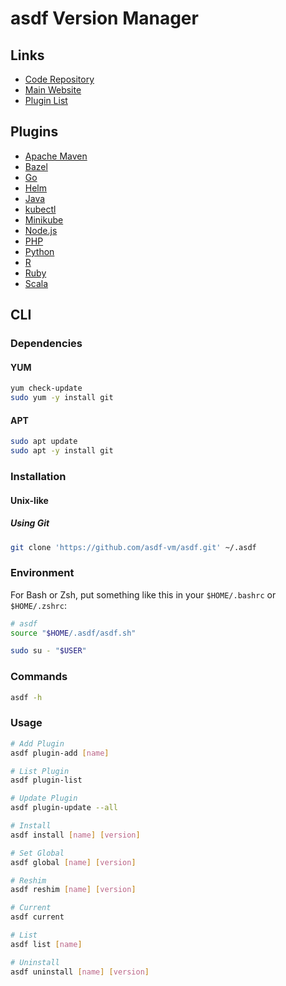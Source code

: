 # asdf Version Manager

## Links

- [Code Repository](https://github.com/asdf-vm/asdf)
- [Main Website](https://asdf-vm.com/)
- [Plugin List](https://asdf-vm.com/#/plugins-all?id=plugin-list)

## Plugins

- [Apache Maven](/asdf/asdf-maven.md)
- [Bazel](/asdf/asdf-bazel.md)
- [Go](/asdf/asdf-go.md)
- [Helm](/asdf/asdf-helm.md)
- [Java](/asdf/asdf-java.md)
- [kubectl](/asdf/asdf-kubectl.md)
- [Minikube](/asdf/asdf-minikube.md)
- [Node.js](/asdf/asdf-nodejs.md)
- [PHP](/asdf/asdf-php.md)
- [Python](/asdf/asdf-python.md)
- [R](/asdf/asdf-r-project.md)
- [Ruby](/asdf/asdf-ruby.md)
- [Scala](/asdf/asdf-scala.md)

## CLI

### Dependencies

#### YUM

```sh
yum check-update
sudo yum -y install git
```

#### APT

```sh
sudo apt update
sudo apt -y install git
```

### Installation

#### Unix-like

##### Using Git

```sh
git clone 'https://github.com/asdf-vm/asdf.git' ~/.asdf
```

### Environment

For Bash or Zsh, put something like this in your `$HOME/.bashrc` or `$HOME/.zshrc`:

```sh
# asdf
source "$HOME/.asdf/asdf.sh"
```

```sh
sudo su - "$USER"
```

### Commands

```sh
asdf -h
```

### Usage

```sh
# Add Plugin
asdf plugin-add [name]

# List Plugin
asdf plugin-list

# Update Plugin
asdf plugin-update --all

# Install
asdf install [name] [version]

# Set Global
asdf global [name] [version]

# Reshim
asdf reshim [name] [version]

# Current
asdf current

# List
asdf list [name]

# Uninstall
asdf uninstall [name] [version]
```
